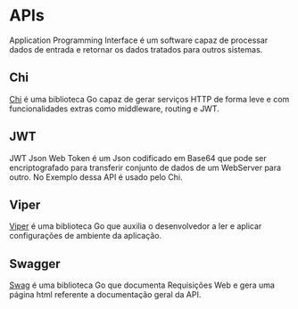 # APIs

Application Programming Interface é um software capaz de processar dados de entrada e retornar os dados tratados para outros sistemas.

## Chi

[Chi](https://go-chi.io/#/) é uma biblioteca Go capaz de gerar serviços HTTP de forma leve e com funcionalidades extras como middleware, routing e JWT.

## JWT

JWT Json Web Token é um Json codificado em Base64 que pode ser encriptografado para transferir conjunto de dados de um WebServer para outro. No Exemplo dessa API é usado pelo Chi.

## Viper

[Viper](https://github.com/spf13/viper) é uma biblioteca Go que auxilia o desenvolvedor a ler e aplicar configurações de ambiente da aplicação.

## Swagger

[Swag](https://github.com/swaggo/swag) é uma biblioteca Go que documenta Requisições Web e gera uma página html referente a documentação geral da API.